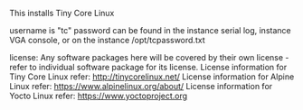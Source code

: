 This installs Tiny Core Linux

username is "tc"
password can be found in the instance serial log, instance VGA console, or on the instance /opt/tcpassword.txt

license:
Any software packages here will be covered by their own license - refer to individual software package for its license.
License information for Tiny Core Linux refer: http://tinycorelinux.net/
License information for Alpine Linux refer: https://www.alpinelinux.org/about/
License information for Yocto Linux refer: https://www.yoctoproject.org
